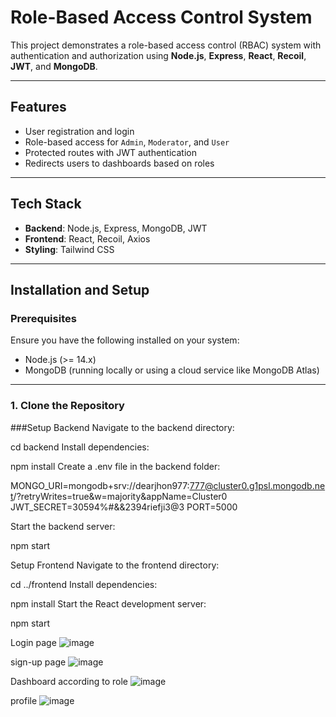 # Role-Based Access Control System

This project demonstrates a role-based access control (RBAC) system with authentication and authorization using **Node.js**, **Express**, **React**, **Recoil**, **JWT**, and **MongoDB**.

---

## Features
- User registration and login
- Role-based access for `Admin`, `Moderator`, and `User`
- Protected routes with JWT authentication
- Redirects users to dashboards based on roles

---

## Tech Stack
- **Backend**: Node.js, Express, MongoDB, JWT
- **Frontend**: React, Recoil, Axios
- **Styling**: Tailwind CSS

---

## Installation and Setup

### Prerequisites
Ensure you have the following installed on your system:
- Node.js (>= 14.x)
- MongoDB (running locally or using a cloud service like MongoDB Atlas)

---

### 1. Clone the Repository


###Setup Backend
Navigate to the backend directory:


cd backend
Install dependencies:

npm install
Create a .env file in the backend folder:

MONGO_URI=mongodb+srv://dearjhon977:777@cluster0.g1psl.mongodb.net/?retryWrites=true&w=majority&appName=Cluster0
JWT_SECRET=30594%#&&2394riefji3@3
PORT=5000


Start the backend server:

npm start

Setup Frontend
Navigate to the frontend directory:


cd ../frontend
Install dependencies:


npm install
Start the React development server:


npm start

Login page
![image](https://github.com/user-attachments/assets/4c917258-3956-4030-806d-136bb2b24fba)

sign-up page
![image](https://github.com/user-attachments/assets/573e9118-33f4-448f-8f5c-ea1d407cab30)

Dashboard according to role
![image](https://github.com/user-attachments/assets/b0579c20-7f95-4324-a39d-b4c78117dcad)

profile
![image](https://github.com/user-attachments/assets/471533de-e908-4f04-9e37-000f4aec96fd)



